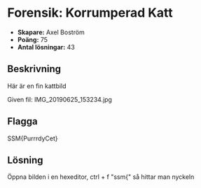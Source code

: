 # Forensik: Korrumperad Katt

- **Skapare:** Axel Boström
- **Poäng:** 75
- **Antal lösningar:** 43

## Beskrivning

Här är en fin kattbild

Given fil: IMG_20190625_153234.jpg

## Flagga

SSM{PurrrdyCet}

## Lösning

Öppna bilden i en hexeditor, ctrl + f "ssm{" så hittar man nyckeln
